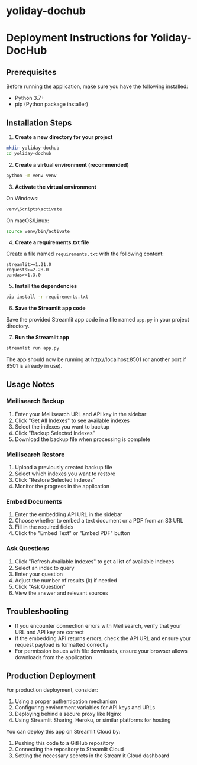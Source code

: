 # yoliday-dochub

# Deployment Instructions for Yoliday-DocHub

## Prerequisites

Before running the application, make sure you have the following installed:

- Python 3.7+ 
- pip (Python package installer)

## Installation Steps

1. **Create a new directory for your project**

```bash
mkdir yoliday-dochub
cd yoliday-dochub
```

2. **Create a virtual environment (recommended)**

```bash
python -m venv venv
```

3. **Activate the virtual environment**

On Windows:
```bash
venv\Scripts\activate
```

On macOS/Linux:
```bash
source venv/bin/activate
```

4. **Create a requirements.txt file**

Create a file named `requirements.txt` with the following content:

```
streamlit>=1.21.0
requests>=2.28.0
pandas>=1.3.0
```

5. **Install the dependencies**

```bash
pip install -r requirements.txt
```

6. **Save the Streamlit app code**

Save the provided Streamlit app code in a file named `app.py` in your project directory.

7. **Run the Streamlit app**

```bash
streamlit run app.py
```

The app should now be running at http://localhost:8501 (or another port if 8501 is already in use).

## Usage Notes

### Meilisearch Backup

1. Enter your Meilisearch URL and API key in the sidebar
2. Click "Get All Indexes" to see available indexes
3. Select the indexes you want to backup
4. Click "Backup Selected Indexes"
5. Download the backup file when processing is complete

### Meilisearch Restore

1. Upload a previously created backup file
2. Select which indexes you want to restore
3. Click "Restore Selected Indexes"
4. Monitor the progress in the application

### Embed Documents

1. Enter the embedding API URL in the sidebar
2. Choose whether to embed a text document or a PDF from an S3 URL
3. Fill in the required fields
4. Click the "Embed Text" or "Embed PDF" button

### Ask Questions

1. Click "Refresh Available Indexes" to get a list of available indexes
2. Select an index to query
3. Enter your question
4. Adjust the number of results (k) if needed
5. Click "Ask Question"
6. View the answer and relevant sources

## Troubleshooting

- If you encounter connection errors with Meilisearch, verify that your URL and API key are correct
- If the embedding API returns errors, check the API URL and ensure your request payload is formatted correctly
- For permission issues with file downloads, ensure your browser allows downloads from the application

## Production Deployment

For production deployment, consider:

1. Using a proper authentication mechanism
2. Configuring environment variables for API keys and URLs
3. Deploying behind a secure proxy like Nginx
4. Using Streamlit Sharing, Heroku, or similar platforms for hosting

You can deploy this app on Streamlit Cloud by:
1. Pushing this code to a GitHub repository
2. Connecting the repository to Streamlit Cloud
3. Setting the necessary secrets in the Streamlit Cloud dashboard
